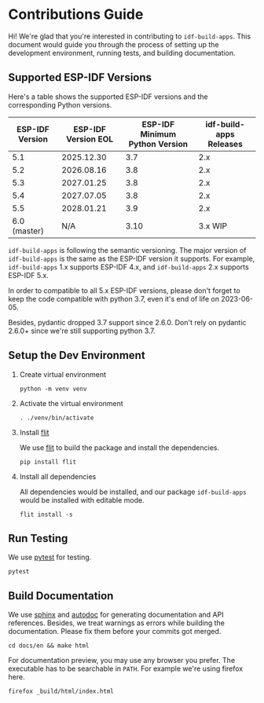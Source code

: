 # Contributions Guide

Hi! We're glad that you're interested in contributing to `idf-build-apps`. This document would guide you through the process of setting up the development environment, running tests, and building documentation.

## Supported ESP-IDF Versions

Here's a table shows the supported ESP-IDF versions and the corresponding Python versions.

| ESP-IDF Version | ESP-IDF Version EOL | ESP-IDF Minimum Python Version | idf-build-apps Releases |
|-----------------|---------------------|--------------------------------|-------------------------|
| 5.1             | 2025.12.30          | 3.7                            | 2.x                     |
| 5.2             | 2026.08.16          | 3.8                            | 2.x                     |
| 5.3             | 2027.01.25          | 3.8                            | 2.x                     |
| 5.4             | 2027.07.05          | 3.8                            | 2.x                     |
| 5.5             | 2028.01.21          | 3.9                            | 2.x                     |
| 6.0 (master)    | N/A                 | 3.10                           | 3.x WIP                 |

`idf-build-apps` is following the semantic versioning. The major version of `idf-build-apps` is the same as the ESP-IDF version it supports. For example, `idf-build-apps` 1.x supports ESP-IDF 4.x, and `idf-build-apps` 2.x supports ESP-IDF 5.x.

In order to compatible to all 5.x ESP-IDF versions, please don't forget to keep the code compatible with python 3.7, even it's end of life on 2023-06-05.

Besides, pydantic dropped 3.7 support since 2.6.0. Don't rely on pydantic 2.6.0+ since we're still supporting python 3.7.

## Setup the Dev Environment

1. Create virtual environment

    ```shell
    python -m venv venv
    ```

2. Activate the virtual environment

    ```shell
    . ./venv/bin/activate
    ```

3. Install [flit][flit]

    We use [flit][flit] to build the package and install the dependencies.

    ```shell
    pip install flit
    ```

4. Install all dependencies

    All dependencies would be installed, and our package `idf-build-apps` would be installed with editable mode.

    ```shell
    flit install -s
    ```

## Run Testing

We use [pytest][pytest] for testing.

```shell
pytest
```

## Build Documentation

We use [sphinx][sphinx] and [autodoc][autodoc] for generating documentation and API references. Besides, we treat warnings as errors while building the documentation. Please fix them before your commits got merged.

```shell
cd docs/en && make html
```

For documentation preview, you may use any browser you prefer. The executable has to be searchable in `PATH`. For example we're using firefox here.

```shell
firefox _build/html/index.html
```

[flit]: https://flit.pypa.io/en/stable/index.html
[pytest]: https://docs.pytest.org/en/stable/contents.html
[sphinx]: https://www.sphinx-doc.org/en/master/
[autodoc]: https://www.sphinx-doc.org/en/master/usage/quickstart.html#autodoc
